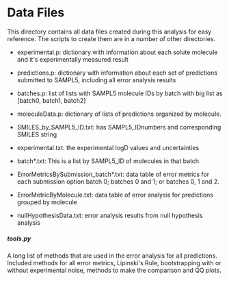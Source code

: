 # Data Files

This directory contains all data files created during this analysis for easy reference.
The scripts to create them are in a number of other directories. 

* experimental.p: dictionary with information about each solute molecule and it's experimentally measured result
* predictions.p: dictionary with information about each set of predictions submitted to SAMPL5, including all error analysis results
* batches.p: list of lists with SAMPL5 molecule IDs by batch with big list as [batch0, batch1, batch2]
* moleculeData.p: dictionary of lists of predictions organized by molecule.  


* SMILES_by_SAMPL5_ID.txt: has SAMPL5_IDnumbers and corresponding SMILES string
* experimental.txt: the experimental logD values and uncertainties
* batch*.txt: This is a list by SAMPL5_ID of molecules in that batch
* ErrorMetricsBySubmission_batch*.txt: data table of error metrics for each submission option batch 0; batches 0 and 1; or batches 0, 1 and 2. 
* ErrorMetricByMolecule.txt: data table of error analysis for predictions grouped by molecule
* nullHypothesisData.txt: error analysis results from null hypothesis analysis


##### tools.py
A long list of methods that are used in the error analysis for all predictions. 
Included methods for all error metrics, Lipinski's Rule, bootstrapping with or without experimental noise, methods to make the comparison and QQ plots.

